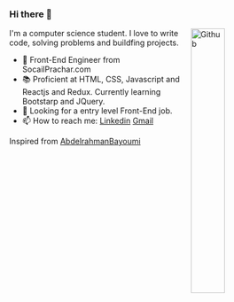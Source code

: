 ### Hi there 👋

<img width="35%" align="right" alt="Github" src="https://user-images.githubusercontent.com/48678280/88862734-4903af80-d201-11ea-968b-9c939d88a37c.gif" />

 I'm a computer science student. I love to write code, solving problems and buildfing projects.

- 🔭 Front-End Engineer  from SocailPrachar.com
- 📚 Proficient at HTML, CSS, Javascript and Reactjs and Redux. Currently learning Bootstarp and JQuery.
- 👯 Looking for a entry level Front-End job. 
- 📫 How to reach me: [Linkedin](https://www.linkedin.com/in/hari-krishna-gunnala-3b89b9224/) [Gmail](mailto:harigunnala01@gmail.com)

Inspired from [AbdelrahmanBayoumi](https://github.com/hazemessam)
